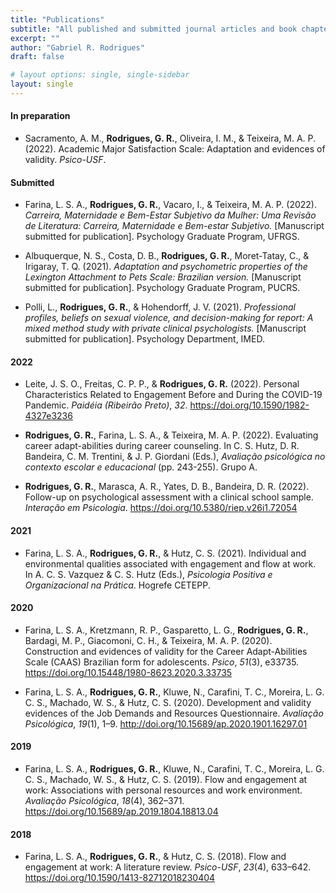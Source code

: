 ```yaml
---
title: "Publications"
subtitle: "All published and submitted journal articles and book chapters."
excerpt: ""
author: "Gabriel R. Rodrigues"
draft: false

# layout options: single, single-sidebar
layout: single
---
```

#### In preparation
- Sacramento, A. M., **Rodrigues, G. R.**, Oliveira, I. M., & Teixeira, M. A. P.
(2022). Academic Major Satisfaction Scale: Adaptation and evidences of validity.
*Psico-USF*.

#### Submitted
- Farina, L. S. A., **Rodrigues, G. R.**, Vacaro, I., & Teixeira, M. A. P. (2022).
*Carreira, Maternidade e Bem-Estar Subjetivo da Mulher: Uma Revisão de Literatura: Carreira, Maternidade e Bem-estar Subjetivo.*
[Manuscript submitted for publication]. Psychology Graduate Program, UFRGS.

- Albuquerque, N. S., Costa, D. B., **Rodrigues, G. R.**, Moret-Tatay, C., &
Irigaray, T. Q. (2021).
*Adaptation and psychometric properties of the Lexington Attachment to Pets Scale: Brazilian version.* [Manuscript submitted for publication].
Psychology Graduate Program, PUCRS.

- Polli, L., **Rodrigues, G. R.**, & Hohendorff, J. V. (2021).
*Professional profiles, beliefs on sexual violence, and decision-making for report: A mixed method study with private clinical psychologists.* [Manuscript submitted for publication].
Psychology Department, IMED.

#### 2022
- Leite, J. S. O., Freitas, C. P. P., & **Rodrigues, G. R.** (2022).
Personal Characteristics Related to Engagement Before and During the COVID-19
Pandemic. *Paidéia (Ribeirão Preto)*, *32*. https://doi.org/10.1590/1982-4327e3236

- **Rodrigues, G. R.**, Farina, L. S. A., & Teixeira, M. A. P. (2022).
Evaluating career adapt-abilities during career counseling. In C. S. Hutz,
D. R. Bandeira, C. M. Trentini, & J. P. Giordani (Eds.),
*Avaliação psicológica no contexto escolar e educacional* (pp. 243-255). Grupo A.

- **Rodrigues, G. R.**, Marasca, A. R., Yates, D. B., Bandeira, D. R. (2022).
Follow-up on psychological assessment with a clinical school sample.
*Interação em Psicologia*. https://doi.org/10.5380/riep.v26i1.72054

#### 2021
- Farina, L. S. A., **Rodrigues, G. R.**, & Hutz, C. S. (2021). Individual
and environmental qualities associated with engagement and flow at work.
In A. C. S. Vazquez & C. S. Hutz (Eds.),
*Psicologia Positiva e Organizacional na Prática*. Hogrefe CETEPP.

#### 2020
- Farina, L. S. A., Kretzmann, R. P., Gasparetto, L. G., **Rodrigues, G. R.**,
Bardagi, M. P., Giacomoni, C. H., & Teixeira, M. A. P. (2020).
Construction and evidences of validity for the Career Adapt-Abilities Scale
(CAAS) Brazilian form for adolescents. *Psico*, *51*(3), e33735. https://doi.org/10.15448/1980-8623.2020.3.33735

- Farina, L. S. A., **Rodrigues, G. R.**, Kluwe, N., Carafini, T. C., Moreira, 
L. G. C. S., Machado, W. S., & Hutz, C. S. (2020). Development and validity 
evidences of the Job Demands and Resources Questionnaire. 
*Avaliação Psicológica*, *19*(1), 1–9. 
http://doi.org/10.15689/ap.2020.1901.16297.01 

#### 2019
- Farina, L. S. A., **Rodrigues, G. R.**, Kluwe, N., Carafini, T. C., Moreira, 
L. G. C. S., Machado, W. S., & Hutz, C. S. (2019). Flow and engagement at work:
Associations with personal resources and work environment. 
*Avaliação Psicológica*, *18*(4), 362–371.
https://doi.org/10.15689/ap.2019.1804.18813.04 

#### 2018
- Farina, L. S. A., **Rodrigues, G. R.**, & Hutz, C. S. (2018).
Flow and engagement at work: A literature review. *Psico-USF*, *23*(4), 633–642. https://doi.org/10.1590/1413-82712018230404
